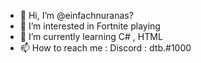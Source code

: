 - 👋 Hi, I’m @einfachnuranas?
- 👀 I’m interested in Fortnite playing
- 🌱 I’m currently learning C# , HTML
- 📫 How to reach me : Discord : dtb.#1000
